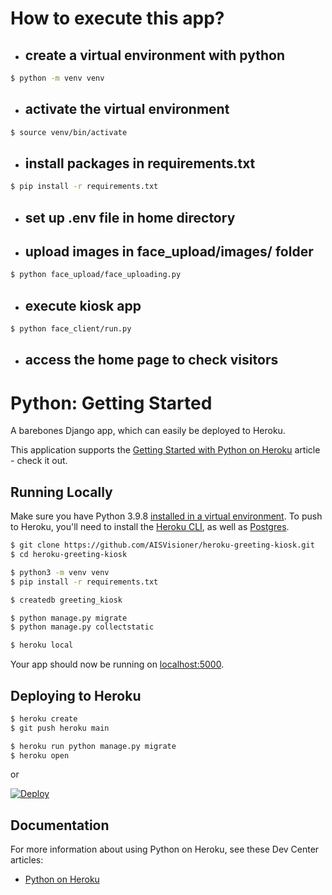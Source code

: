 # How to execute this app?

- ## create a virtual environment with python
```sh
$ python -m venv venv
```

- ## activate the virtual environment
```sh
$ source venv/bin/activate
```

- ## install packages in requirements.txt
```sh
$ pip install -r requirements.txt
```

- ## set up .env file in home directory

- ## upload images in face_upload/images/ folder
```sh
$ python face_upload/face_uploading.py
```

- ## execute kiosk app
```sh
$ python face_client/run.py
```

- ## access the home page to check visitors

# Python: Getting Started

A barebones Django app, which can easily be deployed to Heroku.

This application supports the [Getting Started with Python on Heroku](https://devcenter.heroku.com/articles/getting-started-with-python) article - check it out.

## Running Locally

Make sure you have Python 3.9.8 [installed in a virtual environment](https://docs.python-guide.org/starting/installation/). To push to Heroku, you'll need to install the [Heroku CLI](https://devcenter.heroku.com/articles/heroku-cli), as well as [Postgres](https://devcenter.heroku.com/articles/heroku-postgresql#local-setup).

```sh
$ git clone https://github.com/AISVisioner/heroku-greeting-kiosk.git
$ cd heroku-greeting-kiosk

$ python3 -m venv venv
$ pip install -r requirements.txt

$ createdb greeting_kiosk

$ python manage.py migrate
$ python manage.py collectstatic

$ heroku local
```

Your app should now be running on [localhost:5000](http://localhost:5000/).

## Deploying to Heroku

```sh
$ heroku create
$ git push heroku main

$ heroku run python manage.py migrate
$ heroku open
```
or

[![Deploy](https://www.herokucdn.com/deploy/button.svg)](https://heroku.com/deploy)

## Documentation

For more information about using Python on Heroku, see these Dev Center articles:

- [Python on Heroku](https://devcenter.heroku.com/categories/python)
